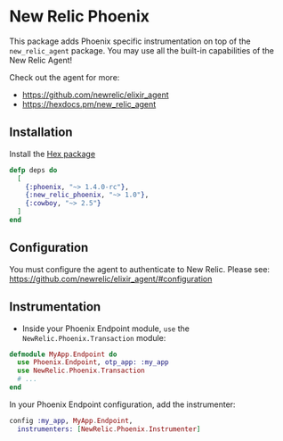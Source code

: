 # New Relic Phoenix

This package adds Phoenix specific instrumentation on top of the `new_relic_agent` package. You may use all the built-in capabilities of the New Relic Agent!

Check out the agent for more:
* https://github.com/newrelic/elixir_agent
* https://hexdocs.pm/new_relic_agent

## Installation

Install the [Hex package](https://hex.pm/packages/new_relic_phoenix)

```elixir
defp deps do
  [
    {:phoenix, "~> 1.4.0-rc"},
    {:new_relic_phoenix, "~> 1.0"},
    {:cowboy, "~> 2.5"}
  ]
end
```

## Configuration

You must configure the agent to authenticate to New Relic. Please see: https://github.com/newrelic/elixir_agent/#configuration

## Instrumentation

* Inside your Phoenix Endpoint module, `use` the `NewRelic.Phoenix.Transaction` module:

```elixir
defmodule MyApp.Endpoint do
  use Phoenix.Endpoint, otp_app: :my_app
  use NewRelic.Phoenix.Transaction
  # ...
end
```

In your Phoenix Endpoint configuration, add the instrumenter:

```elixir
config :my_app, MyApp.Endpoint,
  instrumenters: [NewRelic.Phoenix.Instrumenter]
```


